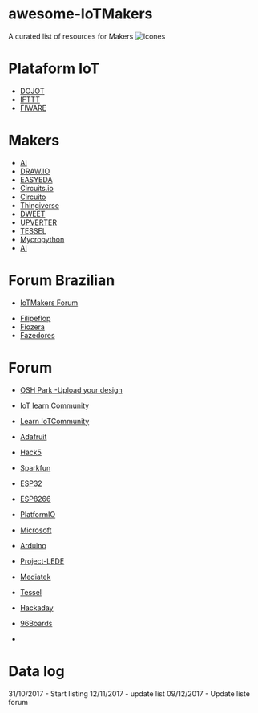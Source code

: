 # awesome-IoTMakers
A curated list of resources for Makers
![Icones](https://github.com/IoTMakers/awesome-Makers/blob/master/figures/logo_IoTmakersCommunity.png)

# Plataform IoT
- [DOJOT](http://www.dojot.com.br)
- [IFTTT](https://ifttt.com)
- [FIWARE](https://www.fiware.org)


# Makers 
- [AI](https://api.ai)
- [DRAW.IO](https://www.draw.io)
- [EASYEDA](https://easyeda.com/editor)
- [Circuits.io](https://circuits.io)
- [Circuito](https://www.circuito.io)
- [Thingiverse](https://www.thingiverse.com)
- [DWEET](http://dweet.io)
- [UPVERTER](https://upverter.com)
- [TESSEL](https://tessel.io)
- [Mycropython](http://micropython.org)
- [AI](https://discuss.api.ai)

# Forum Brazilian
- [IoTMakers Forum](forum.iotmakers.com.br)
* [Filipeflop](https://www.filipeflop.com/forum/)
* [Fiozera](https://forum.fiozera.com.br)
* [Fazedores](http://forum.fazedores.com)

# Forum 
* [OSH Park -Upload your design](https://oshpark.com)
* [IoT learn Community](http://learn.iotcommunity.io)
* [Learn IoTCommunity](http://learn.iotcommunity.io)
* [Adafruit](https://forums.adafruit.com)
* [Hack5](https://forums.hak5.org)
* [Sparkfun](https://forum.sparkfun.com)
* [ESP32](https://www.esp32.com/#)
* [ESP8266](http://www.esp8266.com)
* [PlatformIO](https://community.platformio.org)
* [Microsoft](https://answers.microsoft.com/pt-br/)
* [Arduino](https://forum.arduino.cc/index.php)
* [Project-LEDE](https://forum.lede-project.org)
* [Mediatek](https://en.forum.labs.mediatek.com)
* [Tessel](https://tessel.io/community)
* [Hackaday](http://forums.hackaday.com)
* [96Boards](https://discuss.96boards.org)

* []()
# Data log
31/10/2017 - Start listing
12/11/2017 - update list
09/12/2017 - Update liste forum
